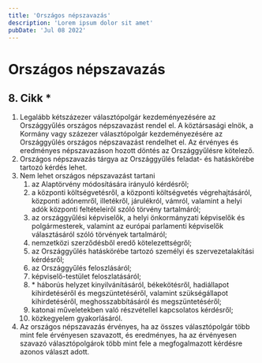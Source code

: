```yaml
---
title: 'Országos népszavazás'
description: 'Lorem ipsum dolor sit amet'
pubDate: 'Jul 08 2022'
---
```


# Országos népszavazás

## 8. Cikk *
1. Legalább kétszázezer választópolgár kezdeményezésére az Országgyűlés országos népszavazást rendel el. A köztársasági elnök, a Kormány vagy százezer választópolgár kezdeményezésére az Országgyűlés országos népszavazást rendelhet el. Az érvényes és eredményes népszavazáson hozott döntés az Országgyűlésre kötelező.
2. Országos népszavazás tárgya az Országgyűlés feladat- és hatáskörébe tartozó kérdés lehet.
3. Nem lehet országos népszavazást tartani
   1. az Alaptörvény módosítására irányuló kérdésről;
   2. a központi költségvetésről, a központi költségvetés végrehajtásáról, központi adónemről, illetékről, járulékról, vámról, valamint a helyi adók központi feltételeiről szóló törvény tartalmáról;
   3. az országgyűlési képviselők, a helyi önkormányzati képviselők és polgármesterek, valamint az európai parlamenti képviselők választásáról szóló törvények tartalmáról;
   4. nemzetközi szerződésből eredő kötelezettségről;
   5. az Országgyűlés hatáskörébe tartozó személyi és szervezetalakítási kérdésről;
   6. az Országgyűlés feloszlásáról;
   7. képviselő-testület feloszlatásáról;
   8. \* háborús helyzet kinyilvánításáról, békekötésről, hadiállapot kihirdetéséről és megszüntetéséről, valamint szükségállapot kihirdetéséről, meghosszabbításáról és megszüntetéséről;
   9. katonai műveletekben való részvétellel kapcsolatos kérdésről;
   10. közkegyelem gyakorlásáról.
4. Az országos népszavazás érvényes, ha az összes választópolgár több mint fele érvényesen szavazott, és eredményes, ha az érvényesen szavazó választópolgárok több mint fele a megfogalmazott kérdésre azonos választ adott.
